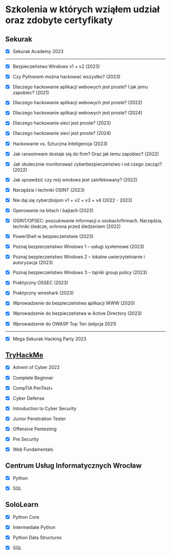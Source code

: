 # Szkolenia w których wziąłem udział oraz zdobyte certyfikaty

## Sekurak


- [x] Sekurak Academy 2023

---

- [x] Bezpieczeństwo Windows v1 + v2 (2023)


- [x] Czy Pythonem można hackować wszystko? (2023)


- [x] Dlaczego hackowanie aplikacji webowych jest proste? I jak jemu zapobiec? (2021)


- [x] Dlaczego hackowanie aplikacji webowych jest proste? (2022)


- [x] Dlaczego hackowanie aplikacji webowych jest proste? (2024)


- [x] Dlaczego hackowanie sieci jest proste? (2023)


- [x] Dlaczego hackowanie sieci jest proste? (2024)


- [x] Hackowanie vs. Sztuczna Inteligencja (2023)


- [x] Jak ransomware dostaje się do firm? Oraz jak temu zapobiec? (2022)


- [x] Jak skutecznie monitorować cyberbezpieczeństwo i od czego zacząć? (2022)


- [x] Jak sprawdzić czy mój windows jest zainfekowany? (2022)


- [x] Narzędzia i techniki OSINT (2023)


- [x] Nie daj się cyberzbójom v1 + v2 + v3 + v4 (2022 - 2023)


- [x] Operowanie na bitach i bajtach (2023)


- [x] OSINT/OPSEC: poszukiwanie informacji o osobach/firmach. Narzędzia, techniki śledcze, ochrona przed śledzeniem (2022)


- [x] PowerShell w bezpieczeństwie (2023)


- [x] Poznaj bezpieczeństwo Windows 1 – usługi systemowe (2023)


- [x] Poznaj bezpieczeństwo Windows 2 – lokalne uwierzytelnianie i autoryzacja (2023)


- [x] Poznaj bezpieczeństwo Windows 3 – tajniki group policy (2023)


- [x] Praktyczny OSSEC (2023)


- [x] Praktyczny wireshark (2023)


- [x] Wprowadzenie do bezpieczeństwa aplikacji WWW (2020)


- [x] Wprowadzenie do bezpieczeństwa w Active Directory (2023)


- [x] Wprowadzenie do OWASP Top Ten (edycja 2021)

---

- [x] Mega Sekurak Hacking Party 2023


## [TryHackMe](https://tryhackme.com/p/rafal301)

- [x] Advent of Cyber 2022


- [x] Complete Beginner


- [x] CompTIA PenTest+


- [x] Cyber Defense 


- [x] Introduction to Cyber Security


- [x] Junior Penetration Tester


- [x] Offensive Pentesting


- [x] Pre Security


- [x] Web Fundamentals


## Centrum Usług Informatycznych Wrocław

- [x] Python


- [x] SQL


## SoloLearn

- [x] Python Core


- [x] Intermediate Python


- [x] Python Data Structures


- [x] SQL

